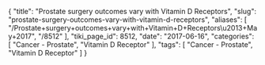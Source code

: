 {
    "title": "Prostate surgery outcomes vary with Vitamin D Receptors",
    "slug": "prostate-surgery-outcomes-vary-with-vitamin-d-receptors",
    "aliases": [
        "/Prostate+surgery+outcomes+vary+with+Vitamin+D+Receptors\u2013+May+2017",
        "/8512"
    ],
    "tiki_page_id": 8512,
    "date": "2017-06-16",
    "categories": [
        "Cancer - Prostate",
        "Vitamin D Receptor"
    ],
    "tags": [
        "Cancer - Prostate",
        "Vitamin D Receptor"
    ]
}